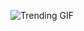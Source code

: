 
<!-- GIF_SECTION -->
![Trending GIF](https://media0.giphy.com/media/v1.Y2lkPThiYjIxNzcyZm9yY2huNnhwMjU3ejFsaW9hZG5ycHFzbDdsYmZlbDNxZWdic3hvbSZlcD12MV9naWZzX3NlYXJjaCZjdD1n/jBOOXxSJfG8kqMxT11/giphy.gif)
<!-- END_GIF_SECTION -->

